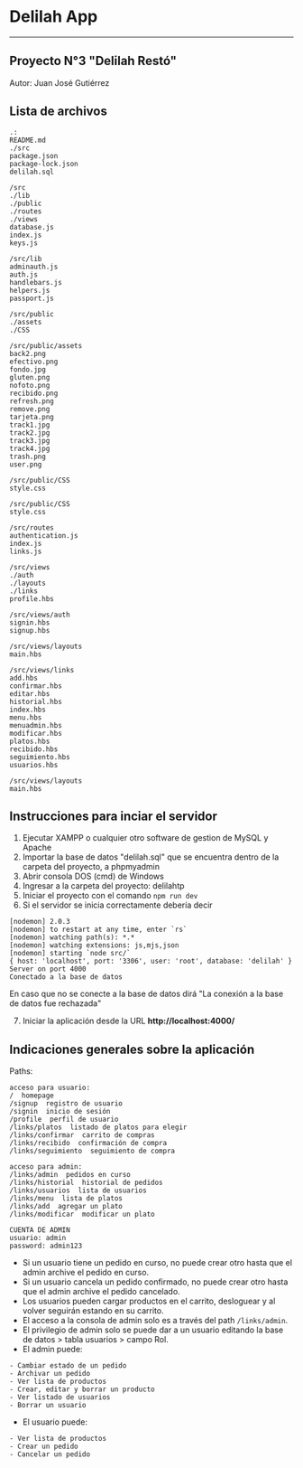 # Delilah App
---

## Proyecto N°3 "Delilah Restó" 

Autor: Juan José Gutiérrez

Lista de archivos
-----
```
.:
README.md
./src
package.json
package-lock.json
delilah.sql
```
```
/src
./lib
./public
./routes
./views
database.js
index.js
keys.js
```
```
/src/lib
adminauth.js
auth.js
handlebars.js
helpers.js
passport.js
```
```
/src/public
./assets
./CSS
```
```
/src/public/assets
back2.png
efectivo.png
fondo.jpg
gluten.png
nofoto.png
recibido.png
refresh.png
remove.png
tarjeta.png
track1.jpg
track2.jpg
track3.jpg
track4.jpg
trash.png
user.png
```
```
/src/public/CSS
style.css
```
```
/src/public/CSS
style.css
```
```
/src/routes
authentication.js
index.js
links.js
```
```
/src/views
./auth
./layouts
./links
profile.hbs
```
```
/src/views/auth
signin.hbs
signup.hbs
```
```
/src/views/layouts
main.hbs
```
```
/src/views/links
add.hbs
confirmar.hbs
editar.hbs
historial.hbs
index.hbs
menu.hbs
menuadmin.hbs
modificar.hbs
platos.hbs
recibido.hbs
seguimiento.hbs
usuarios.hbs
```
```
/src/views/layouts
main.hbs
```

Instrucciones para inciar el servidor
-----
1. Ejecutar XAMPP o cualquier otro software de gestion de MySQL y Apache
2. Importar la base de datos "delilah.sql" que se encuentra dentro de la carpeta del proyecto, a phpmyadmin
3. Abrir consola DOS (cmd) de Windows
4. Ingresar a la carpeta del proyecto: delilahtp
5. Iniciar el proyecto con el comando `npm run dev`
6. Si el servidor se inicia correctamente debería decir 
```
[nodemon] 2.0.3
[nodemon] to restart at any time, enter `rs`
[nodemon] watching path(s): *.*
[nodemon] watching extensions: js,mjs,json
[nodemon] starting `node src/`
{ host: 'localhost', port: '3306', user: 'root', database: 'delilah' }
Server on port 4000
Conectado a la base de datos
```
En caso que no se conecte a la base de datos dirá "La conexión a la base de datos fue rechazada"

7. Iniciar la aplicación desde la URL **http://localhost:4000/**

Indicaciones generales sobre la aplicación
-----
Paths:
```
acceso para usuario:
/  homepage
/signup  registro de usuario
/signin  inicio de sesión
/profile  perfil de usuario
/links/platos  listado de platos para elegir
/links/confirmar  carrito de compras
/links/recibido  confirmación de compra
/links/seguimiento  seguimiento de compra

acceso para admin:
/links/admin  pedidos en curso
/links/historial  historial de pedidos
/links/usuarios  lista de usuarios
/links/menu  lista de platos
/links/add  agregar un plato
/links/modificar  modificar un plato
```

```
CUENTA DE ADMIN
usuario: admin
password: admin123
```


* Si un usuario tiene un pedido en curso, no puede crear otro hasta que el admin archive el pedido en curso.
* Si un usuario cancela un pedido confirmado, no puede crear otro hasta que el admin archive el pedido cancelado.
* Los usuarios pueden cargar productos en el carrito, desloguear y al volver seguirán estando en su carrito.
* El acceso a la consola de admin solo es a través del path `/links/admin`.
* El privilegio de admin solo se puede dar a un usuario editando la base de datos > tabla usuarios > campo Rol.
* El admin puede:
```
- Cambiar estado de un pedido
- Archivar un pedido
- Ver lista de productos
- Crear, editar y borrar un producto
- Ver listado de usuarios
- Borrar un usuario
```
* El usuario puede:
```
- Ver lista de productos
- Crear un pedido
- Cancelar un pedido
```
